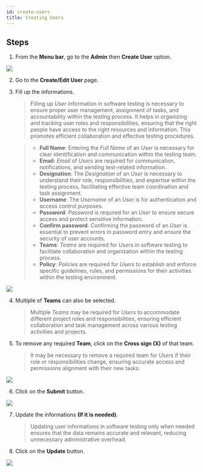 ```yaml
---
id: create-users
title: Creating Users
---
```


## Steps
1. From the **Menu bar**, go to the **Admin** then **Create User** option.

![](/img/how-tos/how-to-create-users/create-user.png)

2. Go to the **Create/Edit User** page.
3. Fill up the informations.  
   > Filling up *User* information in software testing is necessary to ensure proper user management, assignment of tasks, and accountability within the testing process. It helps in organizing and tracking user roles and responsibilities, ensuring that the right people have access to the right resources and information. This promotes efficient collaboration and effective testing procedures.  

   > * **Full Name**: Entering the *Full Name* of an *User* is necessary for clear identification and communication within the testing team.   
   > * **Email**: *Email* of *Users* are required for communication, notifications, and sending test-related information.  
   > * **Designation**: The *Designation* of an *User* is necessary to understand their role, responsibilities, and expertise within the testing process, facilitating effective team coordination and task assignment.    
   > * **Username**: The *Username* of an *User* is for authentication and access control purposes.  
   > * **Password**: *Password* is required for an *User* to ensure secure access and protect sensitive information.  
   > * **Confirm password**: Confirming the password of an *User* is essential to prevent errors in password entry and ensure the security of user accounts.  
   > * **Teams**: *Teams* are required for *Users* in software testing to facilitate collaboration and organization within the testing process.   
   > * **Policy**: *Policies* are required for *Users* to establish and enforce specific guidelines, rules, and permissions for their activities within the testing environment.

![](/img/how-tos/how-to-create-users/user-informations.png)

4. Multiple of **Teams** can also be selected.
   > Multiple *Teams* may be required for *Users* to accommodate different project roles and responsibilities, ensuring efficient collaboration and task management across various testing activities and projects. 
5. To remove any required **Team**, click on the **Cross sign (X)** of that team.
   > It may be necessary to remove a required team for *Users* if their role or responsibilities change, ensuring accurate access and permissions alignment with their new tasks.

![](/img/how-tos/how-to-create-users/remove-user.png)

6. Click on the **Submit** button.

![](/img/how-tos/how-to-create-users/user-submit.png)

7. Update the informations **(If it is needed)**.
   > Updating user informations in software testing only when needed ensures that the data remains accurate and relevant, reducing unnecessary administrative overhead.
8. Click on the **Update** button.

![](/img/how-tos/how-to-create-users/user-edit.png)
